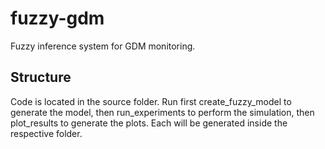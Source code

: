 # fuzzy-gdm
Fuzzy inference system for GDM monitoring.
## Structure
Code is located in the source folder. Run first create_fuzzy_model to generate the model, then run_experiments to perform the simulation, then plot_results to generate the plots. Each will be generated inside the respective folder.

